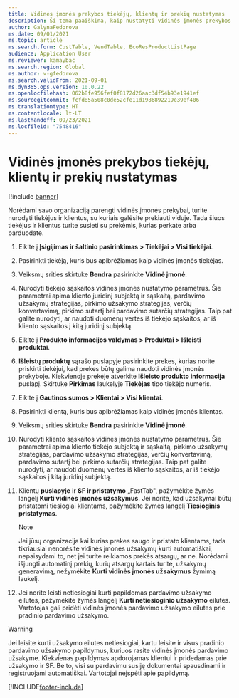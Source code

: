 ```yaml
---
title: Vidinės įmonės prekybos tiekėjų, klientų ir prekių nustatymas
description: Ši tema paaiškina, kaip nustatyti vidinės įmonės prekybos tiekėjus, klientus ir prekes
author: GalynaFedorova
ms.date: 09/01/2021
ms.topic: article
ms.search.form: CustTable, VendTable, EcoResProductListPage
audience: Application User
ms.reviewer: kamaybac
ms.search.region: Global
ms.author: v-gfedorova
ms.search.validFrom: 2021-09-01
ms.dyn365.ops.version: 10.0.22
ms.openlocfilehash: 062b8fe956fef0f8172d26aac3df54b93e1941ef
ms.sourcegitcommit: fcfd85a508c0de52cfe11d1986892219e39ef406
ms.translationtype: HT
ms.contentlocale: lt-LT
ms.lasthandoff: 09/23/2021
ms.locfileid: "7548416"
---
```

# <a name="set-up-vendors-customers-and-items-for-intercompany-trade"></a>Vidinės įmonės prekybos tiekėjų, klientų ir prekių nustatymas

[!include [banner](../../includes/banner.md)]

Norėdami savo organizaciją parengti vidinės įmonės prekybai, turite nurodyti tiekėjus ir klientus, su kuriais galėsite prekiauti viduje. Tada šiuos tiekėjus ir klientus turite susieti su prekėmis, kurias perkate arba parduodate.

1. Eikite į **Įsigijimas ir šaltinio pasirinkimas \> Tiekėjai \> Visi tiekėjai**.
1. Pasirinkti tiekėją, kuris bus apibrėžiamas kaip vidinės įmonės tiekėjas.
1. Veiksmų srities skirtuke **Bendra** pasirinkite **Vidinė įmonė**.
1. Nurodyti tiekėjo sąskaitos vidinės įmonės nustatymo parametrus. Šie parametrai apima kliento juridinį subjektą ir sąskaitą, pardavimo užsakymų strategijas, pirkimo užsakymo strategijas, verčių konvertavimą, pirkimo sutartį bei pardavimo sutarčių strategijas. Taip pat galite nurodyti, ar naudoti duomenų vertes iš tiekėjo sąskaitos, ar iš kliento sąskaitos į kitą juridinį subjektą.
1. Eikite į **Produkto informacijos valdymas \> Produktai \> Išleisti produktai**.
1. **Išleistų produktų** sąrašo puslapyje pasirinkite prekes, kurias norite priskirti tiekėjui, kad prekes būtų galima naudoti vidinės įmonės prekyboje. Kiekvienoje prekėje atverkite **Išleisto produkto informacija** puslapį. Skirtuke **Pirkimas** laukelyje **Tiekėjas** tipo tiekėjo numeris.
1. Eikite į **Gautinos sumos \> Klientai \> Visi klientai**.
1. Pasirinkti klientą, kuris bus apibrėžiamas kaip vidinės įmonės klientas.
1. Veiksmų srities skirtuke **Bendra** pasirinkite **Vidinė įmonė**.
1. Nurodyti kliento sąskaitos vidinės įmonės nustatymo parametrus. Šie parametrai apima kliento tiekėjo subjektą ir sąskaitą, pirkimo užsakymų strategijas, pardavimo užsakymo strategijas, verčių konvertavimą, pardavimo sutartį bei pirkimo sutarčių strategijas. Taip pat galite nurodyti, ar naudoti duomenų vertes iš kliento sąskaitos, ar iš tiekėjo sąskaitos į kitą juridinį subjektą.
1. Klientų **puslapyje** ir **SF ir pristatymo** „FastTab", pažymėkite žymės langelį **Kurti vidinės įmonės užsakymus**. Jei norite, kad užsakymai būtų pristatomi tiesiogiai klientams, pažymėkite žymės langelį **Tiesioginis pristatymas**.

    > [!NOTE]
    > Jei jūsų organizacija kai kurias prekes saugo ir pristato klientams, tada tikriausiai nenorėsite vidinės įmonės užsakymų kurti automatiškai, nepaisydami to, net jei turite reikiamos prekės atsargų, ar ne. Norėdami išjungti automatinį prekių, kurių atsargų kartais turite, užsakymų generavimą, nežymėkite **Kurti vidinės įmonės užsakymus** žymimą laukelį.

1. Jei norite leisti netiesiogiai kurti papildomas pardavimo užsakymo eilutes, pažymėkite žymės langelį **Kurti netiesioginio užsakymo** eilutes. Vartotojas gali pridėti vidinės įmonės pardavimo užsakymo eilutes prie pradinio pardavimo užsakymo.

> [!WARNING]
> Jei leisite kurti užsakymo eilutes netiesiogiai, kartu leisite ir visus pradinio pardavimo užsakymo papildymus, kuriuos rasite vidinės įmonės pardavimo užsakyme. Kiekvienas papildymas apdorojamas klientui ir pridedamas prie užsakymo ir SF. Be to, visi su pardavimu susiję dokumentai spausdinami ir registruojami automatiškai. Vartotojai neįspėti apie papildymą.

[!INCLUDE[footer-include](../../includes/footer-banner.md)]
